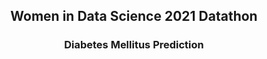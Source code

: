 ## <center>Women in Data Science 2021 Datathon</center>
### <center>**Diabetes Mellitus Prediction**</center>